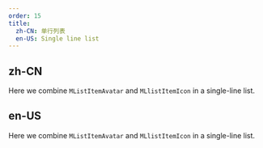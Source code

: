 ```yaml
---
order: 15
title:
  zh-CN: 单行列表
  en-US: Single line list
---
```


## zh-CN

Here we combine `MListItemAvatar` and `MLlistItemIcon` in a single-line list.

## en-US

Here we combine `MListItemAvatar` and `MLlistItemIcon` in a single-line list.

